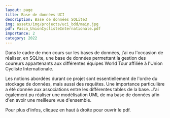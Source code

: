 ```yaml
---
layout: page
title: Base de données UCI
description: Base de données SQLite3
img: assets/img/projects/uci_bdd/main.jpg
pdf: Pasco_UnionCyclisteInternationale.pdf
importance: 2
category: 2022
---
```


Dans le cadre de mon cours sur les bases de données, j'ai eu l'occasion de réaliser, en SQLite, une base de données permettant la gestion des coureurs appartenants aux différentes équipes World Tour affiliée à l'Union Cycliste Internationale.

Les notions abordées durant ce projet sont essentiellement de l'ordre du stockage de données, mais aussi des requêtes. Une importance particulière a été donnée aux associations entre les différentes tables de la base. J'ai également pu réaliser une modélisation UML de ma base de données afin d'en avoir une meilleure vue d'ensemble.

Pour plus d'infos, cliquez en haut à droite pour ouvrir le pdf.
